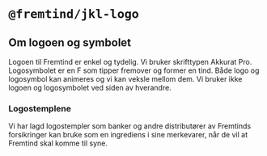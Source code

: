 # `@fremtind/jkl-logo`

## Om logoen og symbolet

Logoen til Fremtind er enkel og tydelig. Vi bruker skrifttypen Akkurat Pro. Logosymbolet er en F som tipper fremover og former en tind. Både logo og logosymbol kan animeres og vi kan veksle mellom dem. Vi bruker ikke logoen og logosymbolet ved siden av hverandre.

### Logostemplene

Vi har lagd logostempler som banker og andre distributører av Fremtinds forsikringer kan bruke som en ingrediens i sine merkevarer, når de vil at Fremtind skal komme til syne.
